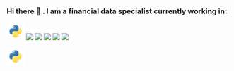 ### Hi there 👋 . I am a financial data specialist currently working in:

<code><img height="40" src="https://raw.githubusercontent.com/github/explore/80688e429a7d4ef2fca1e82350fe8e3517d3494d/topics/python/python.png" style="background: white" ></code>
<code><img height="40" src="https://raw.githubusercontent.com/pandas-dev/pandas/main/web/pandas/static/img/pandas.svg"></code>
<code><img height="40" src="https://numpy.org/doc/stable/_static/numpylogo.svg"></code>
<code><img height="40" src="https://matplotlib.org/_static/logo2.svg"></code>
<code><img height="40" src="https://upload.wikimedia.org/wikipedia/commons/thumb/9/93/Amazon_Web_Services_Logo.svg/1200px-Amazon_Web_Services_Logo.svg.png"></code>
<code><img height="50" src="https://upload.wikimedia.org/wikipedia/commons/thumb/2/29/Postgresql_elephant.svg/1200px-Postgresql_elephant.svg.png"></code>

<code><img height="40" src="https://raw.githubusercontent.com/github/explore/80688e429a7d4ef2fca1e82350fe8e3517d3494d/topics/python/python.png" style="background: white"></code>
